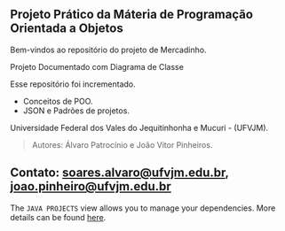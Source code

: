 ## Projeto Prático da Máteria de Programação Orientada a Objetos

Bem-vindos ao repositório do projeto de Mercadinho.

Projeto Documentado com Diagrama de Classe

Esse repositório foi incrementado.

- Conceitos de POO.
- JSON e Padrões de projetos.

Universidade Federal dos Vales do Jequitinhonha e Mucuri - (UFVJM).

>Autores: Álvaro Patrocínio e João Vitor Pinheiros.

## Contato: soares.alvaro@ufvjm.edu.br, joao.pinheiro@ufvjm.edu.br

The `JAVA PROJECTS` view allows you to manage your dependencies. More details can be found [here](https://github.com/microsoft/vscode-java-dependency#manage-dependencies).
